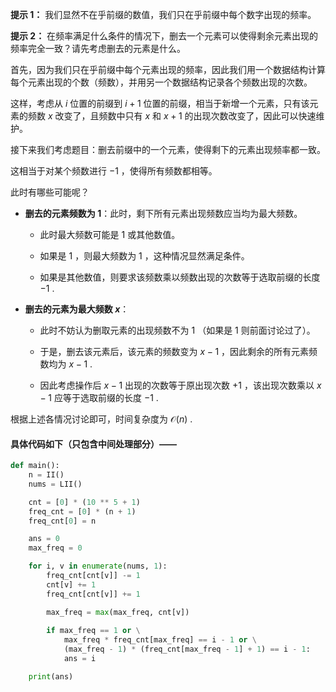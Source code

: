 **提示 1：** 我们显然不在乎前缀的数值，我们只在乎前缀中每个数字出现的频率。

**提示 2：** 在频率满足什么条件的情况下，删去一个元素可以使得剩余元素出现的频率完全一致？请先考虑删去的元素是什么。

首先，因为我们只在乎前缀中每个元素出现的频率，因此我们用一个数据结构计算每个元素出现的个数（频数），并用另一个数据结构记录各个频数出现的次数。

这样，考虑从 $i$ 位置的前缀到 $i+1$ 位置的前缀，相当于新增一个元素，只有该元素的频数 $x$ 改变了，且频数中只有 $x$ 和 $x+1$ 的出现次数改变了，因此可以快速维护。

接下来我们考虑题目：删去前缀中的一个元素，使得剩下的元素出现频率都一致。

这相当于对某个频数进行 $-1$ ，使得所有频数都相等。

此时有哪些可能呢？

- **删去的元素频数为 $1$**：此时，剩下所有元素出现频数应当均为最大频数。

    - 此时最大频数可能是 $1$ 或其他数值。

    - 如果是 $1$ ，则最大频数为 $1$ ，这种情况显然满足条件。

    - 如果是其他数值，则要求该频数乘以频数出现的次数等于选取前缀的长度 $-1$ .

- **删去的元素为最大频数 $x$**：

    - 此时不妨认为删取元素的出现频数不为 $1$ （如果是 $1$ 则前面讨论过了）。

    - 于是，删去该元素后，该元素的频数变为 $x-1$ ，因此剩余的所有元素频数均为 $x-1$ .

    - 因此考虑操作后 $x-1$ 出现的次数等于原出现次数 $+1$ ，该出现次数乘以 $x-1$ 应等于选取前缀的长度 $-1$ .

根据上述各情况讨论即可，时间复杂度为 $\mathcal{O}(n)$ .

#### 具体代码如下（只包含中间处理部分）——

```Python []
def main():
    n = II()
    nums = LII()

    cnt = [0] * (10 ** 5 + 1)
    freq_cnt = [0] * (n + 1)
    freq_cnt[0] = n

    ans = 0
    max_freq = 0

    for i, v in enumerate(nums, 1):
        freq_cnt[cnt[v]] -= 1
        cnt[v] += 1
        freq_cnt[cnt[v]] += 1

        max_freq = max(max_freq, cnt[v])
        
        if max_freq == 1 or \
            max_freq * freq_cnt[max_freq] == i - 1 or \
            (max_freq - 1) * (freq_cnt[max_freq - 1] + 1) == i - 1:
            ans = i

    print(ans)